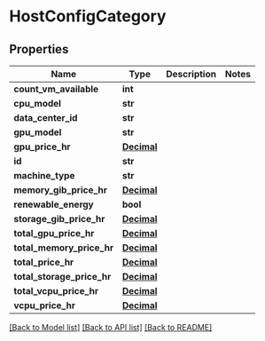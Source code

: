 # HostConfigCategory

## Properties
Name | Type | Description | Notes
------------ | ------------- | ------------- | -------------
**count_vm_available** | **int** |  | 
**cpu_model** | **str** |  | 
**data_center_id** | **str** |  | 
**gpu_model** | **str** |  | 
**gpu_price_hr** | [**Decimal**](Decimal.md) |  | 
**id** | **str** |  | 
**machine_type** | **str** |  | 
**memory_gib_price_hr** | [**Decimal**](Decimal.md) |  | 
**renewable_energy** | **bool** |  | 
**storage_gib_price_hr** | [**Decimal**](Decimal.md) |  | 
**total_gpu_price_hr** | [**Decimal**](Decimal.md) |  | 
**total_memory_price_hr** | [**Decimal**](Decimal.md) |  | 
**total_price_hr** | [**Decimal**](Decimal.md) |  | 
**total_storage_price_hr** | [**Decimal**](Decimal.md) |  | 
**total_vcpu_price_hr** | [**Decimal**](Decimal.md) |  | 
**vcpu_price_hr** | [**Decimal**](Decimal.md) |  | 

[[Back to Model list]](../README.md#documentation-for-models) [[Back to API list]](../README.md#documentation-for-api-endpoints) [[Back to README]](../README.md)


